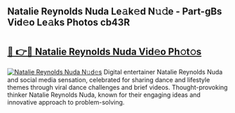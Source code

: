 ## Natalie Reynolds Nuda Le𝚊k𝚎d N𝚞𝚍e - Part-gBs Vid𝚎o Le𝚊ks Photos cb43R

# <h2><a href="http://fbdo7oz.evod.top/?m=Natalie+Reynolds+Nuda">🔗 👉🔴 Natalie Reynolds Nuda Vid𝚎o Ph𝚘t𝚘s</a></h2>

[![Natalie Reynolds Nuda N𝚞d𝚎s](https://i.imgur.com/8V9OHl7.gif)](http://fbdo7oz.evod.top/?m=Natalie+Reynolds+Nuda)
Digital entertainer Natalie Reynolds Nuda and social media sensation, celebrated for sharing dance and lifestyle themes through viral dance challenges and brief videos. Thought-provoking thinker Natalie Reynolds Nuda, known for their engaging ideas and innovative approach to problem-solving. 
